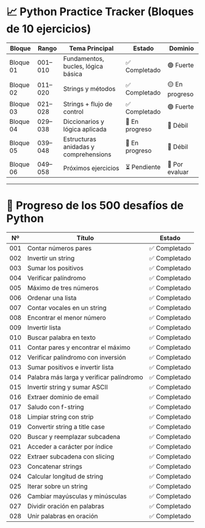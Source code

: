# 📈 Python Practice Tracker (Bloques de 10 ejercicios)

| Bloque       | Rango      | Tema Principal                        | Estado       | Dominio         |
|--------------|------------|----------------------------------------|--------------|-----------------|
| Bloque 01    | 001–010    | Fundamentos, bucles, lógica básica     | ✅ Completado | 🟢 Fuerte        |
| Bloque 02    | 011–020    | Strings y métodos                      | ✅ Completado | 🟡 En progreso   |
| Bloque 03    | 021–028    | Strings + flujo de control             | ✅ Completado | 🟢 Fuerte        |
| Bloque 04    | 029–038    | Diccionarios y lógica aplicada         | 🔄 En progreso| 🔴 Débil         |
| Bloque 05    | 039–048    | Estructuras anidadas y comprehensions  | 🔄 En progreso| 🔴 Débil         |
| Bloque 06    | 049–058    | Próximos ejercicios                    | ⏳ Pendiente  | 🔘 Por evaluar   |

---

# 🚀 Progreso de los 500 desafíos de Python

| Nº   | Título                    | Estado      |
|------|---------------------------|-------------|
| 001  | Contar números pares      | ✅ Completado |
| 002  | Invertir un string        | ✅ Completado |
| 003  | Sumar los positivos       | ✅ Completado |
| 004  | Verificar palíndromo      | ✅ Completado |
| 005  | Máximo de tres números    | ✅ Completado |
| 006  | Ordenar una lista         | ✅ Completado |
| 007  | Contar vocales en un string| ✅ Completado |
| 008  | Encontrar el menor número | ✅ Completado |
| 009  | Invertir lista            | ✅ Completado |
| 010  | Buscar palabra en texto   | ✅ Completado |
| 011  | Contar pares y encontrar el máximo          | ✅ Completado |
| 012  | Verificar palíndromo con inversión          | ✅ Completado |
| 013  | Sumar positivos e invertir lista            | ✅ Completado |
| 014  | Palabra más larga y verificar palíndromo    | ✅ Completado |
| 015  | Invertir string y sumar ASCII               | ✅ Completado |
| 016  | Extraer dominio de email                    | ✅ Completado |
| 017  | Saludo con f-string                         | ✅ Completado |
| 018  | Limpiar string con strip                    | ✅ Completado |
| 019  | Convertir string a title case               | ✅ Completado |
| 020  | Buscar y reemplazar subcadena               | ✅ Completado |
| 021  | Acceder a carácter por índice               | ✅ Completado |
| 022  | Extraer subcadena con slicing               | ✅ Completado |
| 023  | Concatenar strings                          | ✅ Completado |
| 024  | Calcular longitud de string                 | ✅ Completado |
| 025  | Iterar sobre un string                      | ✅ Completado |
| 026  | Cambiar mayúsculas y minúsculas             | ✅ Completado |
| 027  | Dividir oración en palabras                 | ✅ Completado |
| 028  | Unir palabras en oración                    | ✅ Completado |